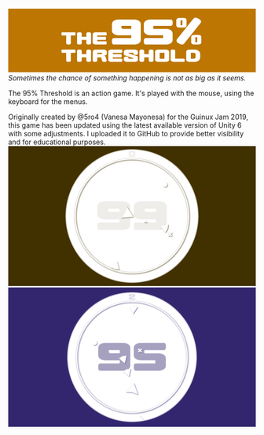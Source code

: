 ![Logo](/Screenshots/banner.png)
*Sometimes the chance of something happening is not as big as it seems.*

The 95% Threshold is an action game. It's played with the mouse, using the keyboard for the menus.

Originally created by @5ro4 (Vanesa Mayonesa) for the Guinux Jam 2019, this game has been updated using the latest available version of Unity 6 with some adjustments. I uploaded it to GitHub to provide better visibility and for educational purposes.
![Gameplay 1](/Screenshots/2.png)
![Gameplay 2](/Screenshots/3.png)

